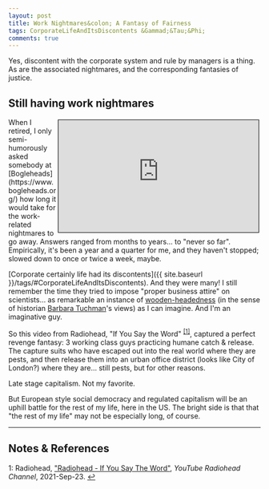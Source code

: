 ```yaml
---
layout: post
title: Work Nightmares&colon; A Fantasy of Fairness
tags: CorporateLifeAndItsDiscontents &Gammad;&Tau;&Phi;
comments: true
---
```


Yes, discontent with the corporate system and rule by managers is a thing.  As are
the associated nightmares, and the corresponding fantasies of justice.  


## Still having work nightmares  

<iframe width="400" height="224" src="https://www.youtube.com/embed/vnhKaCjCIqM" allow="accelerometer; encrypted-media; gyroscope; picture-in-picture" allowfullscreen style="float: right; margin: 3px 3px 3px 3px; border: 1px solid #000000;"></iframe>
When I retired, I only semi-humorously asked somebody at
[Bogleheads](https://www.bogleheads.org/) how long it would take for the work-related
nightmares to go away.  Answers ranged from months to years&hellip; to "never so far".
Empirically, it's been a year and a quarter for me, and they haven't stopped; slowed
down to once or twice a week, maybe.  

[Corporate certainly life had its discontents]({{ site.baseurl }}/tags/#CorporateLifeAndItsDiscontents).  And they were many!  I still remember the time they tried to impose "proper business attire" on scientists&hellip; as remarkable an instance of [wooden-headedness](https://www.dailykos.com/stories/2004/5/15/29251/-) (in the sense of historian [Barbara Tuchman](https://en.wikipedia.org/wiki/Barbara_W._Tuchman)'s views) as I can imagine.  And I'm an imaginative guy.  

So this video from Radiohead, "If You Say the Word" <sup id="fn1a">[[1]](#fn1)</sup>,
captured a perfect revenge fantasy: 3 working class guys practicing humane catch &amp;
release.  The capture suits who have escaped out into the real world where they are pests,
and then release them into an urban office district (looks like City of London?) where
they are&hellip; still pests,
but for other reasons.  

Late stage capitalism.  Not my favorite.  

But European style social democracy and regulated capitalism will be an uphill battle for
the rest of my life, here in the US.  The bright side is that that "the rest of my life"
may not be especially long, of course.  

---

## Notes &amp; References  

<!--
<sup id="fn1a">[[1]](#fn1)</sup>

<a id="fn1">1</a>: *** [↩](#fn1a)  

<img src="{{ site.baseurl }}/images/***" width="400" height="***" alt="***" title = "***" style="float: right; margin: 3px 3px 3px 3px; border: 1px solid #000000;">

<iframe width="400" height="224" src="***" allow="accelerometer; encrypted-media; gyroscope; picture-in-picture" allowfullscreen style="float: right; margin: 3px 3px 3px 3px; border: 1px solid #000000;"></iframe>
-->

<a id="fn1">1</a>: Radiohead, ["Radiohead - If You Say The Word"](https://www.youtube.com/watch?v=vnhKaCjCIqM), _YouTube Radiohead Channel_, 2021-Sep-23. [↩](#fn1a)  
